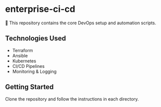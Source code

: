 # enterprise-ci-cd
🚀 This repository contains the core DevOps setup and automation scripts.
## Technologies Used
- Terraform
- Ansible
- Kubernetes
- CI/CD Pipelines
- Monitoring & Logging

## Getting Started
Clone the repository and follow the instructions in each directory.

